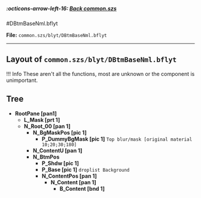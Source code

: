 ##### :octicons-arrow-left-16: [Back common.szs](../index.md)

#DBtmBaseNml.bflyt

**File:** `common.szs/blyt/DBtmBaseNml.bflyt`

---

## Layout of `common.szs/blyt/DBtmBaseNml.bflyt`

<!-- prettier-ignore -->
!!! Info
    These aren't all the functions, most are unknown or the component is unimportant.

## Tree

-	**RootPane [pan1]**
	-	**L_Mask [prt 1]**
	-	**N_Root_00 [pan 1]** 
		-	**N_BgMaskPos [pic 1]**
			-	**P_DummyBgMask [pic 1]** `Top blur/mask [original material 10;20;30;180]`
		-	**N_ContentU [pan 1]**
		-	**N_BtmPos**
			-	**P_Shdw [pic 1]**
			-	**P_Base [pic 1]** `droplist Background`
			-	**N_ContentPos [pan 1]**
				-	**N_Content [pan 1]**
					-	**B_Content [bnd 1]**